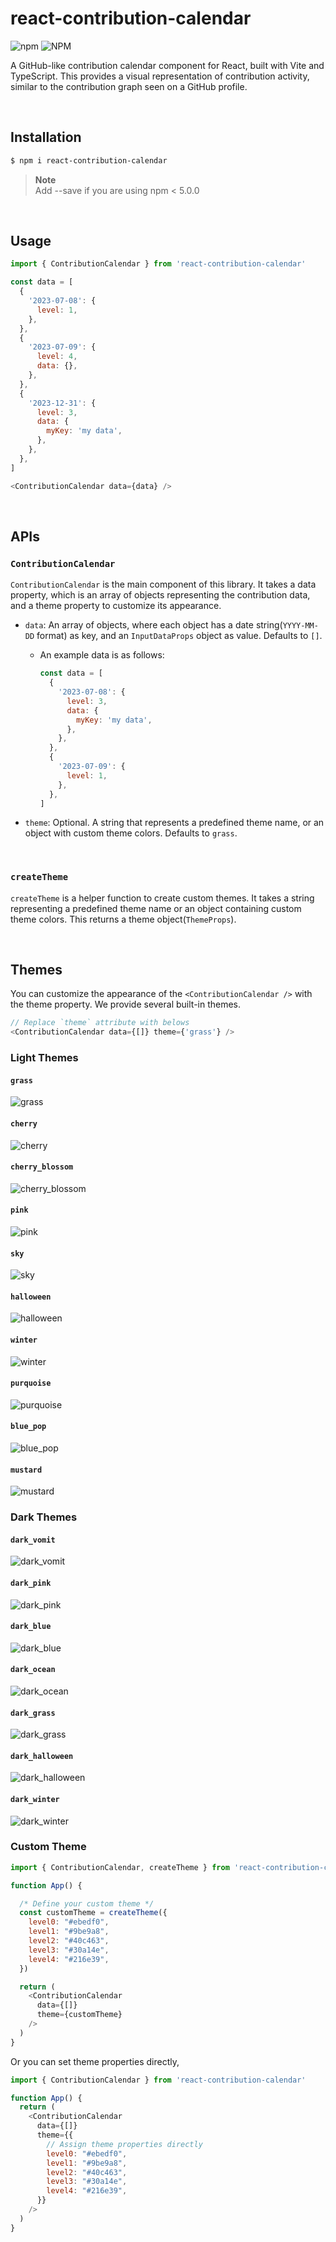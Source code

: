 # react-contribution-calendar
![npm](https://img.shields.io/npm/v/react-contribution-calendar?logo=npm&link=https%3A%2F%2Fwww.npmjs.com%2Fpackage%2Freact-contribution-calendar) ![NPM](https://img.shields.io/npm/l/react-contribution-calendar)


A GitHub-like contribution calendar component for React, built with Vite and TypeScript. This provides a visual representation of contribution activity, similar to the contribution graph seen on a GitHub profile.

<br />   

## Installation
```bash
$ npm i react-contribution-calendar
```
> **Note**  
> Add --save if you are using npm < 5.0.0

<br />

## Usage
```js
import { ContributionCalendar } from 'react-contribution-calendar'

const data = [
  {
    '2023-07-08': {
      level: 1,
    },
  },
  {
    '2023-07-09': {
      level: 4,
      data: {},
    },
  },
  {
    '2023-12-31': {
      level: 3,
      data: {
        myKey: 'my data',
      },
    },
  },
]

<ContributionCalendar data={data} />
```

<br />

## APIs
### `ContributionCalendar`
`ContributionCalendar` is the main component of this library. It takes a data property, which is an array of objects representing the contribution data, and a theme property to customize its appearance.

- `data`: An array of objects, where each object has a date string(`YYYY-MM-DD` format) as key, and an `InputDataProps` object as value. Defaults to `[]`.

  - An example data is as follows:
    ```javascript
    const data = [
      {
        '2023-07-08': {
          level: 3,
          data: {
            myKey: 'my data',
          },
        },
      },
      {
        '2023-07-09': {
          level: 1,
        },
      },
    ]
    ```
- `theme`: Optional. A string that represents a predefined theme name, or an object with custom theme colors. Defaults to `grass`.

<br />   

### `createTheme`
`createTheme` is a helper function to create custom themes. It takes a string representing a predefined theme name or an object containing custom theme colors. This returns a theme object(`ThemeProps`).

<br />   

## Themes
You can customize the appearance of the `<ContributionCalendar />` with the theme property. We provide several built-in themes.

```javascript
// Replace `theme` attribute with belows 
<ContributionCalendar data={[]} theme={'grass'} />
```

### Light Themes
#### `grass`
<img src="./images/grass.png" alt="grass" with=600 />

#### `cherry`
<img src="./images/cherry.png" alt="cherry" with=600 />

#### `cherry_blossom`
<img src="./images/cherry_blossom.png" alt="cherry_blossom" with=600 />

#### `pink`
<img src="./images/pink.png" alt="pink" with=600 />

#### `sky`
<img src="./images/sky.png" alt="sky" with=600 />

#### `halloween`
<img src="./images/halloween.png" alt="halloween" with=600 />

#### `winter`
<img src="./images/winter.png" alt="winter" with=600 />

#### `purquoise`
<img src="./images/purquoise.png" alt="purquoise" with=600 />

#### `blue_pop`
<img src="./images/blue_pop.png" alt="blue_pop" with=600 />

#### `mustard`
<img src="./images/mustard.png" alt="mustard" with=600 />

<br />   

### Dark Themes
#### `dark_vomit`
<img src="./images/dark_vomit.png" alt="dark_vomit" with=600 />

#### `dark_pink`
<img src="./images/dark_pink.png" alt="dark_pink" with=600 />

#### `dark_blue`
<img src="./images/dark_blue.png" alt="dark_blue" with=600 />

#### `dark_ocean`
<img src="./images/dark_ocean.png" alt="dark_ocean" with=600 />

#### `dark_grass`
<img src="./images/dark_grass.png" alt="dark_grass" with=600 />

#### `dark_halloween`
<img src="./images/dark_halloween.png" alt="dark_halloween" with=600 />

#### `dark_winter`
<img src="./images/dark_winter.png" alt="dark_winter" with=600 />

<br />   

### Custom Theme

```javascript
import { ContributionCalendar, createTheme } from 'react-contribution-calendar'

function App() {

  /* Define your custom theme */
  const customTheme = createTheme({
    level0: "#ebedf0",
    level1: "#9be9a8",
    level2: "#40c463",
    level3: "#30a14e",
    level4: "#216e39",
  })

  return (
    <ContributionCalendar
      data={[]}
      theme={customTheme}
    />
  )
}

```

Or you can set theme properties directly,

```javascript
import { ContributionCalendar } from 'react-contribution-calendar'

function App() {
  return (
    <ContributionCalendar
      data={[]}
      theme={{
        // Assign theme properties directly
        level0: "#ebedf0",
        level1: "#9be9a8",
        level2: "#40c463",
        level3: "#30a14e",
        level4: "#216e39",
      }}
    />
  )
}
```
